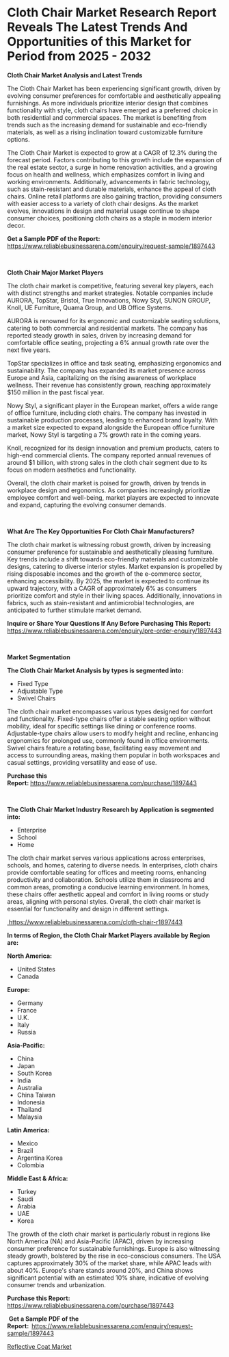 <p><h1>Cloth Chair Market Research Report Reveals The Latest Trends And Opportunities of this Market for Period from 2025 - 2032</h1></p><p><strong>Cloth Chair Market Analysis and Latest Trends</strong></p>
<p><p>The Cloth Chair Market has been experiencing significant growth, driven by evolving consumer preferences for comfortable and aesthetically appealing furnishings. As more individuals prioritize interior design that combines functionality with style, cloth chairs have emerged as a preferred choice in both residential and commercial spaces. The market is benefiting from trends such as the increasing demand for sustainable and eco-friendly materials, as well as a rising inclination toward customizable furniture options.</p><p>The Cloth Chair Market is expected to grow at a CAGR of 12.3% during the forecast period. Factors contributing to this growth include the expansion of the real estate sector, a surge in home renovation activities, and a growing focus on health and wellness, which emphasizes comfort in living and working environments. Additionally, advancements in fabric technology, such as stain-resistant and durable materials, enhance the appeal of cloth chairs. Online retail platforms are also gaining traction, providing consumers with easier access to a variety of cloth chair designs. As the market evolves, innovations in design and material usage continue to shape consumer choices, positioning cloth chairs as a staple in modern interior decor.</p></p>
<p><strong>Get a Sample PDF of the Report:&nbsp;</strong> <a href="https://www.reliablebusinessarena.com/enquiry/request-sample/1897443?utm_campaign=1871&utm_medium=2&utm_source=Github&utm_content=ia&utm_term=05042025&utm_id=cloth-chair">https://www.reliablebusinessarena.com/enquiry/request-sample/1897443</a></p>
<p>&nbsp;</p>
<p><strong>Cloth Chair Major Market Players</strong></p>
<p><p>The cloth chair market is competitive, featuring several key players, each with distinct strengths and market strategies. Notable companies include AURORA, TopStar, Bristol, True Innovations, Nowy Styl, SUNON GROUP, Knoll, UE Furniture, Quama Group, and UB Office Systems.</p><p>AURORA is renowned for its ergonomic and customizable seating solutions, catering to both commercial and residential markets. The company has reported steady growth in sales, driven by increasing demand for comfortable office seating, projecting a 6% annual growth rate over the next five years.</p><p>TopStar specializes in office and task seating, emphasizing ergonomics and sustainability. The company has expanded its market presence across Europe and Asia, capitalizing on the rising awareness of workplace wellness. Their revenue has consistently grown, reaching approximately $150 million in the past fiscal year.</p><p>Nowy Styl, a significant player in the European market, offers a wide range of office furniture, including cloth chairs. The company has invested in sustainable production processes, leading to enhanced brand loyalty. With a market size expected to expand alongside the European office furniture market, Nowy Styl is targeting a 7% growth rate in the coming years.</p><p>Knoll, recognized for its design innovation and premium products, caters to high-end commercial clients. The company reported annual revenues of around $1 billion, with strong sales in the cloth chair segment due to its focus on modern aesthetics and functionality.</p><p>Overall, the cloth chair market is poised for growth, driven by trends in workplace design and ergonomics. As companies increasingly prioritize employee comfort and well-being, market players are expected to innovate and expand, capturing the evolving consumer demands.</p></p>
<p>&nbsp;</p>
<p><strong>What Are The Key Opportunities For Cloth Chair Manufacturers?</strong></p>
<p><p>The cloth chair market is witnessing robust growth, driven by increasing consumer preference for sustainable and aesthetically pleasing furniture. Key trends include a shift towards eco-friendly materials and customizable designs, catering to diverse interior styles. Market expansion is propelled by rising disposable incomes and the growth of the e-commerce sector, enhancing accessibility. By 2025, the market is expected to continue its upward trajectory, with a CAGR of approximately 6% as consumers prioritize comfort and style in their living spaces. Additionally, innovations in fabrics, such as stain-resistant and antimicrobial technologies, are anticipated to further stimulate market demand.</p></p>
<p><strong>Inquire or Share Your Questions If Any Before Purchasing This Report:</strong> <a href="https://www.reliablebusinessarena.com/enquiry/pre-order-enquiry/1897443?utm_campaign=1871&utm_medium=2&utm_source=Github&utm_content=ia&utm_term=05042025&utm_id=cloth-chair">https://www.reliablebusinessarena.com/enquiry/pre-order-enquiry/1897443</a></p>
<p>&nbsp;</p>
<p><strong>Market Segmentation</strong></p>
<p><strong>The Cloth Chair Market Analysis by types is segmented into:</strong></p>
<p><ul><li>Fixed Type</li><li>Adjustable Type</li><li>Swivel Chairs</li></ul></p>
<p><p>The cloth chair market encompasses various types designed for comfort and functionality. Fixed-type chairs offer a stable seating option without mobility, ideal for specific settings like dining or conference rooms. Adjustable-type chairs allow users to modify height and recline, enhancing ergonomics for prolonged use, commonly found in office environments. Swivel chairs feature a rotating base, facilitating easy movement and access to surrounding areas, making them popular in both workspaces and casual settings, providing versatility and ease of use.</p></p>
<p><strong>Purchase this Report:&nbsp;</strong><a href="https://www.reliablebusinessarena.com/purchase/1897443?utm_campaign=1871&utm_medium=2&utm_source=Github&utm_content=ia&utm_term=05042025&utm_id=cloth-chair">https://www.reliablebusinessarena.com/purchase/1897443</a></p>
<p>&nbsp;</p>
<p><strong>The Cloth Chair Market Industry Research by Application is segmented into:</strong></p>
<p><ul><li>Enterprise</li><li>School</li><li>Home</li></ul></p>
<p><p>The cloth chair market serves various applications across enterprises, schools, and homes, catering to diverse needs. In enterprises, cloth chairs provide comfortable seating for offices and meeting rooms, enhancing productivity and collaboration. Schools utilize them in classrooms and common areas, promoting a conducive learning environment. In homes, these chairs offer aesthetic appeal and comfort in living rooms or study areas, aligning with personal styles. Overall, the cloth chair market is essential for functionality and design in different settings.</p></p>
<p><a href="https://www.reliablebusinessarena.com/cloth-chair-r1897443?utm_campaign=1871&utm_medium=2&utm_source=Github&utm_content=ia&utm_term=05042025&utm_id=cloth-chair">&nbsp;https://www.reliablebusinessarena.com/cloth-chair-r1897443</a></p>
<p><strong>In terms of Region, the Cloth Chair Market Players available by Region are:</strong></p>
<p>
    <p> <strong> North America: </strong>
        <ul>
            <li>United States</li>
            <li>Canada</li>
        </ul>
        </p> 
    <p> <strong> Europe: </strong>
        <ul>
            <li>Germany</li>
            <li>France</li>
            <li>U.K.</li>
            <li>Italy</li>
            <li>Russia</li>
        </ul>
        </p> 
    <p> <strong> Asia-Pacific: </strong>
        <ul>
            <li>China</li>
            <li>Japan</li>
            <li>South Korea</li>
            <li>India</li>
            <li>Australia</li>
            <li>China Taiwan</li>
            <li>Indonesia</li>
            <li>Thailand</li>
            <li>Malaysia</li>
        </ul>
        </p> 
    <p> <strong> Latin America: </strong>
        <ul>
            <li>Mexico</li>
            <li>Brazil</li>
            <li>Argentina Korea</li>
            <li>Colombia</li>
        </ul>
        </p> 
    <p> <strong> Middle East & Africa: </strong>
        <ul>
            <li>Turkey</li>
            <li>Saudi</li>
            <li>Arabia</li>
            <li>UAE</li>
            <li>Korea</li>
        </ul>
    </p>
    </p>
<p><p>The growth of the cloth chair market is particularly robust in regions like North America (NA) and Asia-Pacific (APAC), driven by increasing consumer preference for sustainable furnishings. Europe is also witnessing steady growth, bolstered by the rise in eco-conscious consumers. The USA captures approximately 30% of the market share, while APAC leads with about 40%. Europe's share stands around 20%, and China shows significant potential with an estimated 10% share, indicative of evolving consumer trends and urbanization.</p></p>
<p><strong>Purchase this Report: </strong><a href="https://www.reliablebusinessarena.com/purchase/1897443?utm_campaign=1871&utm_medium=2&utm_source=Github&utm_content=ia&utm_term=05042025&utm_id=cloth-chair">https://www.reliablebusinessarena.com/purchase/1897443</a></p>
<p>&nbsp;<strong>Get a Sample PDF of the Report:&nbsp;&nbsp;</strong><a href="https://www.reliablebusinessarena.com/enquiry/request-sample/1897443?utm_campaign=1871&utm_medium=2&utm_source=Github&utm_content=ia&utm_term=05042025&utm_id=cloth-chair">https://www.reliablebusinessarena.com/enquiry/request-sample/1897443</a></p>
<p><strong></strong></p>
<p><p><a href="https://github.com/marloy8/Market-Research-Report-List-7/blob/main/reflective-coat-market.md?utm_campaign=1871&utm_medium=2&utm_source=Github&utm_content=ia&utm_term=05042025&utm_id=cloth-chair">Reflective Coat Market</a></p></p>